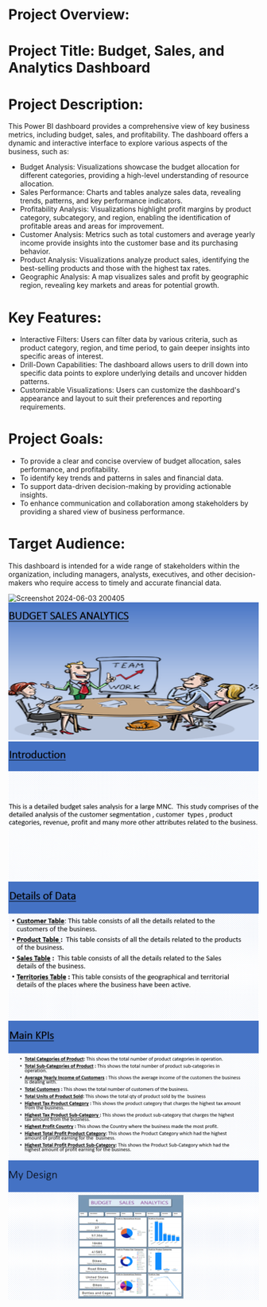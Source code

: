 # Project Overview:

# Project Title: Budget, Sales, and Analytics Dashboard
# Project Description:
This Power BI dashboard provides a comprehensive view of key business metrics, including budget, sales, and profitability. The dashboard offers a dynamic and interactive interface to explore various aspects of the business, such as:
 * Budget Analysis: Visualizations showcase the budget allocation for different categories, providing a high-level understanding of resource allocation.
 * Sales Performance: Charts and tables analyze sales data, revealing trends, patterns, and key performance indicators.
 * Profitability Analysis: Visualizations highlight profit margins by product category, subcategory, and region, enabling the identification of profitable areas and areas for improvement.
 * Customer Analysis: Metrics such as total customers and average yearly income provide insights into the customer base and its purchasing behavior.
 * Product Analysis: Visualizations analyze product sales, identifying the best-selling products and those with the highest tax rates.
 * Geographic Analysis: A map visualizes sales and profit by geographic region, revealing key markets and areas for potential growth.
# Key Features:
 * Interactive Filters: Users can filter data by various criteria, such as product category, region, and time period, to gain deeper insights into specific areas of interest.
 * Drill-Down Capabilities: The dashboard allows users to drill down into specific data points to explore underlying details and uncover hidden patterns.
 * Customizable Visualizations: Users can customize the dashboard's appearance and layout to suit their preferences and reporting requirements.
# Project Goals:
 * To provide a clear and concise overview of budget allocation, sales performance, and profitability.
 * To identify key trends and patterns in sales and financial data.
 * To support data-driven decision-making by providing actionable insights.
 * To enhance communication and collaboration among stakeholders by providing a shared view of business performance.
# Target Audience:
This dashboard is intended for a wide range of stakeholders within the organization, including managers, analysts, executives, and other decision-makers who require access to timely and accurate financial data.

![Screenshot 2024-06-03 200405](https://github.com/Ashinsarkarlahiri/Budget-sales-analytics-project/assets/153322941/d59355e7-edda-4c16-b80e-33c54b3b8a81)
![Screenshot 2024-06-03 200405](https://github.com/Ashinsarkarlahiri/Budget-sales-analytics-project/blob/main/Screenshot%202024-12-24%20184206.png)
![Screenshot 2024-06-03 200405](https://github.com/Ashinsarkarlahiri/Budget-sales-analytics-project/blob/main/Screenshot%202024-12-24%20184218.png)
![Screenshot 2024-06-03 200405](https://github.com/Ashinsarkarlahiri/Budget-sales-analytics-project/blob/main/Screenshot%202024-12-24%20184232.png)
![Screenshot 2024-06-03 200405](https://github.com/Ashinsarkarlahiri/Budget-sales-analytics-project/blob/main/Screenshot%202024-12-24%20184248.png)
![Screenshot 2024-06-03 200405](https://github.com/Ashinsarkarlahiri/Budget-sales-analytics-project/blob/main/Screenshot%202024-12-24%20184303.png)

